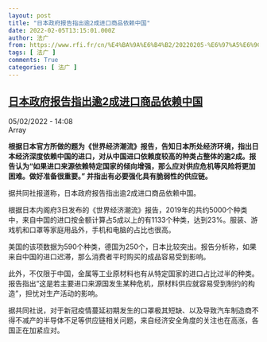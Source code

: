 ```yaml
---
layout: post
title: "日本政府报告指出逾2成进口商品依赖中国"
date: 2022-02-05T13:15:01.000Z
author: 法广
from: https://www.rfi.fr/cn/%E4%BA%9A%E6%B4%B2/20220205-%E6%97%A5%E6%9C%AC%E6%94%BF%E5%BA%9C%E6%8A%A5%E5%91%8A%E6%8C%87%E5%87%BA%E9%80%BE2%E6%88%90%E8%BF%9B%E5%8F%A3%E5%95%86%E5%93%81%E4%BE%9D%E8%B5%96%E4%B8%AD%E5%9B%BD
tags: [ 法广 ]
comments: True
categories: [ 法广 ]
---
```

<!--1644066901000-->
[日本政府报告指出逾2成进口商品依赖中国](https://www.rfi.fr/cn/%E4%BA%9A%E6%B4%B2/20220205-%E6%97%A5%E6%9C%AC%E6%94%BF%E5%BA%9C%E6%8A%A5%E5%91%8A%E6%8C%87%E5%87%BA%E9%80%BE2%E6%88%90%E8%BF%9B%E5%8F%A3%E5%95%86%E5%93%81%E4%BE%9D%E8%B5%96%E4%B8%AD%E5%9B%BD)
------

<div>
<div>05/02/2022 - 14:08</div>Array<p><strong>                    根据日本官方所做的题为《世界经济潮流》报告，告知日本所处经济环境，指出日本经济深度依赖中国的进口，对从中国进口依赖度较高的种类占整体的逾2成。报告认为“如果进口来源依赖特定国家的倾向增强，那么应对供应危机等风险将更加困难。做好准备很重要。” 并指出有必要强化具有脆弱性的供应链。                </strong></p><div >                    <p>据共同社报道称，日本政府报告指出逾2成进口商品依赖中国。</p><p>根据日本内阁府3日发布的《世界经济潮流》报告，2019年的共约5000个种类中，来自中国的进口按金额计算占5成以上的有1133个种类，达到23%。服装、游戏机和口罩等家庭用品外，手机和电脑的占比也很高。</p><p>美国的该项数据为590个种类，德国为250个，日本比较突出。报告分析称，如果来自中国的进口迟滞，那么消费者平时购买的成品容易受到影响。</p><p>此外，不仅限于中国，金属等工业原材料也有从特定国家的进口占比过半的种类。报告指出“这是若主要进口来源国发生某种危机，原材料供应就容易受到制约的构造”，担忧对生产活动的影响。</p><p>据共同社说，对于新冠疫情蔓延初期发生的口罩极其短缺、以及导致汽车制造商不得不减产的半导体不足等供应链相关问题，来自经济安全角度的关注也在高涨，各国正在加紧应对。</p>                                            <div data-selfpromo-newsletter>    </div>    <div data-selfpromo-app>    </div>                </div>
</div>
